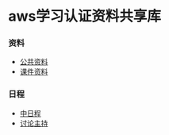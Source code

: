
aws学习认证资料共享库 
==============================

### 资料
* [公共资料](public) 
* [课件资料](discuss) 


### 日程
* [中日程](schedule/schedule.md) 
* [讨论主持]() 